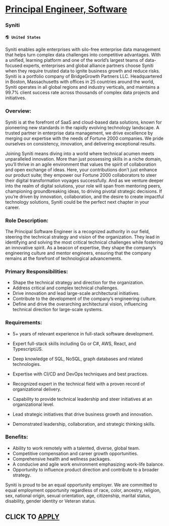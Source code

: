 # [Principal Engineer, Software](https://www.remotewlb.com/apply/principal-engineer-software)  
### Syniti  
#### `🌎 United States`  

Syniti enables agile enterprises with silo-free enterprise data management that helps turn complex data challenges into competitive advantages. With a unified, learning platform and one of the world’s largest teams of data-focused experts, enterprises and global alliance partners choose Syniti when they require trusted data to ignite business growth and reduce risks. Syniti is a portfolio company of BridgeGrowth Partners LLC. Headquartered in Boston, Massachusetts with offices in 25 countries around the world, Syniti operates in all global regions and industry verticals, and maintains a 99.7% client success rate across thousands of complex data projects and initiatives.

### Overview:

Syniti is at the forefront of SaaS and cloud-based data solutions, known for pioneering new standards in the rapidly evolving technology landscape. A trusted partner in enterprise data management, we drive excellence by merging our expertise with the needs of Fortune 2000 companies. We pride ourselves on consistency, innovation, and delivering exceptional results.

Joining Syniti means diving into a world where technical acumen meets unparalleled innovation. More than just possessing skills in a niche domain, you’ll thrive in an agile environment that values the spirit of collaboration and open exchange of ideas. Here, your contributions don’t just enhance our product suite; they empower our Fortune 2000 collaborators to steer their digital transformation voyages successfully. And as we venture deeper into the realm of digital solutions, your role will span from mentoring peers, championing groundbreaking ideas, to driving pivotal strategic decisions. If you’re driven by innovation, collaboration, and the desire to create impactful technology solutions, Syniti could be the perfect next chapter in your career.

### Role Description:

The Principal Software Engineer is a recognized authority in our field, steering the technical strategy and vision of the organization. They lead in identifying and solving the most critical technical challenges while fostering an innovative spirit. As a beacon of expertise, they shape the company’s engineering culture and mentor engineers, ensuring that the company remains at the forefront of technological advancements.

### Primary Responsibilities:

  * Shape the technical strategy and direction for the organization.
  * Address critical and complex technical challenges.
  * Drive innovation and lead large-scale architectural initiatives. 
  * Contribute to the development of the company’s engineering culture.
  * Define and drive the overarching architectural vision, influencing technical direction for large-scale systems. 

### Requirements:

  * 5+ years of relevant experience in full-stack software development.
  * Expert full-stack skills including Go or C#, AWS, React, and Typescript/JS.
  * Deep knowledge of SQL, NoSQL, graph databases and related technologies.
  * Expertise with CI/CD and DevOps techniques and best practices.
  * Recognized expert in the technical field with a proven record of organizational delivery.
  * Capability to provide technical leadership and steer initiatives at an organizational level.

  * Lead strategic initiatives that drive business growth and innovation.
  * Demonstrated leadership, collaboration, and strategic thinking skills.

### Benefits:

  * Ability to work remotely with a talented, diverse, global team.
  * Competitive compensation and career growth opportunities.
  * Comprehensive health and wellness packages.
  * A conducive and agile work environment emphasizing work-life balance.
  * Opportunity to influence product direction and contribute to a broader strategy.

Syniti is proud to be an equal opportunity employer. We are committed to equal employment opportunity regardless of race, color, ancestry, religion, sex, national origin, sexual orientation, age, citizenship, marital status, disability, gender identity or Veteran status.

  
## CLICK TO [APPLY](https://www.remotewlb.com/apply/principal-engineer-software)

